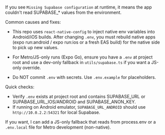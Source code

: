 If you see `Missing Supabase configuration` at runtime, it means the app couldn't read SUPABASE_* values from the environment.

Common causes and fixes:

- This repo uses `react-native-config` to inject native env variables into Android/iOS builds. After changing `.env`, you must rebuild native apps (expo run:android / expo run:ios or a fresh EAS build) for the native side to pick up new values.

- For Metro/JS-only runs (Expo Go), ensure you have a `.env` at project root and use a dev-only fallback in `utils/supabase.ts` if you want a JS-only override.

- Do NOT commit `.env` with secrets. Use `.env.example` for placeholders.

Quick checks:
- Verify `.env` exists at project root and contains SUPABASE_URL or SUPABASE_URL_IOS/ANDROID and SUPABASE_ANON_KEY.
- If running on Android emulator, `SUPABASE_URL_ANDROID` should use `http://10.0.2.2:54321` for local Supabase.

If you want, I can add a JS-only fallback that reads from process.env or a `.env.local` file for Metro development (non-native).